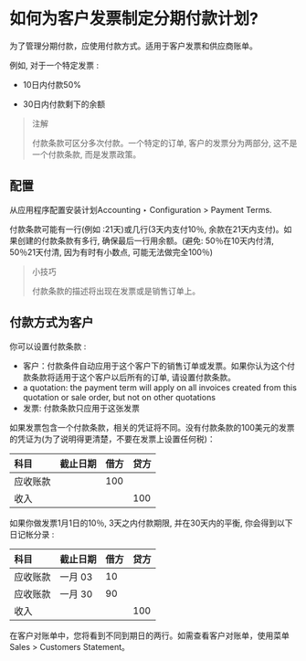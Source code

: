 # 如何为客户发票制定分期付款计划?

为了管理分期付款，应使用付款方式。适用于客户发票和供应商账单。

例如, 对于一个特定发票 :

* 10日内付款50%

* 30日内付款剩下的余额

> 注解
>
> 付款条款可区分多次付款。一个特定的订单, 客户的发票分为两部分, 这不是一个付款条款, 而是发票政策。

## 配置

从应用程序配置安装计划Accounting ‣ Configuration &gt; Payment Terms.

付款条款可能有一行\(例如 :21天\)或几行\(3天内支付10％, 余款在21天内支付\)。如果创建的付款条款有多行, 确保最后一行用余额。\(避免: 50％在10天内付清, 50％21天付清, 因为有时有小数点, 可能无法做完全100％\)

> 小技巧
>
> 付款条款的描述将出现在发票或是销售订单上。

## 付款方式为客户

你可以设置付款条款 :

* 客户：付款条件自动应用于这个客户下的销售订单或发票。如果你认为这个付款条款将适用于这个客户以后所有的订单, 请设置付款条款。
* a quotation: the payment term will apply on all invoices created from this quotation or sale order, but not on other quotations
* 发票: 付款条款只应用于这张发票

如果发票包含一个付款条款，相关的凭证将不同。没有付款条款的100美元的发票的凭证为\(为了说明得更清楚，不要在发票上设置任何税\)：

| 科目 | 截止日期 | 借方 | 贷方 |
| :--- | :--- | :--- | :--- |
| 应收账款 |  | 100 |  |
| 收入 |  |  | 100 |

如果你做发票1月1日的10％, 3天之内付款期限, 并在30天内的平衡, 你会得到以下日记帐分录 :

| 科目 | 截止日期 | 借方 | 贷方 |
| :--- | :--- | :--- | :--- |
| 应收账款 | 一月 03 | 10 |  |
| 应收账款 | 一月 30 | 90 |  |
| 收入 |  |  | 100 |

在客户对账单中，您将看到不同到期日的两行。如需查看客户对账单，使用菜单Sales &gt; Customers Statement。

